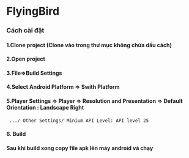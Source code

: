 # FlyingBird
### Cách cài đặt 

#### 1.Clone project (Clone vào trong thư mục không chứa dấu cách)
#### 2.Open project 
#### 3.File=>Build Settings 
#### 4.Select Android Platform => Swith Platform
#### 5.Player Settings => Player => Resolution and Presentation => Default Orientation : Landscape Right
	 .../ Other Settings/ Minium API Level: API level 25
#### 6. Build
  


#### Sau khi build xong copy file apk lên máy android và chạy 